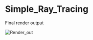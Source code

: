 # Simple_Ray_Tracing
Final render output

![Render_out](C:\Users\liang\Desktop\Simple_Ray_Tracing\.assets\Render_out.png)
